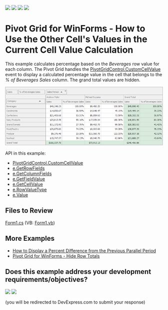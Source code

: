 <!-- default badges list -->
![](https://img.shields.io/endpoint?url=https://codecentral.devexpress.com/api/v1/VersionRange/128581503/21.2.3%2B)
[![](https://img.shields.io/badge/Open_in_DevExpress_Support_Center-FF7200?style=flat-square&logo=DevExpress&logoColor=white)](https://supportcenter.devexpress.com/ticket/details/E1110)
[![](https://img.shields.io/badge/📖_How_to_use_DevExpress_Examples-e9f6fc?style=flat-square)](https://docs.devexpress.com/GeneralInformation/403183)
[![](https://img.shields.io/badge/💬_Leave_Feedback-feecdd?style=flat-square)](#does-this-example-address-your-development-requirementsobjectives)
<!-- default badges end -->

# Pivot Grid for WinForms - How to Use the Other Cell's Values in the Current Cell Value Calculation

This example calculates percentage based on the _Beverages_ row value for each column. The Pivot Grid handles the [PivotGridControl.CustomCellValue](https://docs.devexpress.com/WindowsForms/DevExpress.XtraPivotGrid.PivotGridControl.CustomCellValue) event to display a calculated percentage value in the cell that belongs to the _% of Beverages Sales_ column. The grand total values are hidden.

![screenshot](./images/screenshot.png)

API in this example:

* [PivotGridControl.CustomCellValue](https://docs.devexpress.com/WindowsForms/DevExpress.XtraPivotGrid.PivotGridControl.CustomCellValue) 
* [e.GetRowFields](https://docs.devexpress.com/CoreLibraries/DevExpress.XtraPivotGrid.PivotCellEventArgsBase-3.GetRowFields) 
* [e.GetColumnFields](https://docs.devexpress.com/CoreLibraries/DevExpress.XtraPivotGrid.PivotCellEventArgsBase-3.GetColumnFields) 
* [e.GetFieldValue](https://docs.devexpress.com/CoreLibraries/DevExpress.XtraPivotGrid.PivotCellEventArgsBase-3.GetFieldValue(-0)) 
* [e.GetCellValue](https://docs.devexpress.com/CoreLibraries/DevExpress.XtraPivotGrid.PivotCellEventArgsBase-3.GetCellValue(System.Object---System.Object----0)) 
* [e.RowValueType](https://docs.devexpress.com/CoreLibraries/DevExpress.XtraPivotGrid.PivotCellEventArgsBase-3.RowValueType) 
* [e.Value](https://docs.devexpress.com/CoreLibraries/DevExpress.XtraPivotGrid.PivotCellEventArgsBase-3.Value)

## Files to Review

[Form1.cs](./CS/WinAppCustomCellValue/Form1.cs) (VB: [Form1.vb](./VB/WinAppCustomCellValue/Form1.vb))

## More Examples 

* [How to Display a Percent Difference from the Previous Parallel Period](https://github.com/DevExpress-Examples/getting-a-summary-value-for-a-previous-period-while-calculating-the-current-one-e2125)
* [Pivot Grid for WinForms - Hide Row Totals](https://github.com/DevExpress-Examples/winforms-pivotgrid-hide-totals-customcellvalue)
<!-- feedback -->
## Does this example address your development requirements/objectives?

[<img src="https://www.devexpress.com/support/examples/i/yes-button.svg"/>](https://www.devexpress.com/support/examples/survey.xml?utm_source=github&utm_campaign=winforms-pivot-access-other-cell-value-while-calculating-the-current-cell&~~~was_helpful=yes) [<img src="https://www.devexpress.com/support/examples/i/no-button.svg"/>](https://www.devexpress.com/support/examples/survey.xml?utm_source=github&utm_campaign=winforms-pivot-access-other-cell-value-while-calculating-the-current-cell&~~~was_helpful=no)

(you will be redirected to DevExpress.com to submit your response)
<!-- feedback end -->
